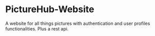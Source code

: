 # PictureHub-Website
 A website for all things pictures with authentication and user profiles functionalities. Plus a rest api.
